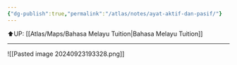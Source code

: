 ```yaml
---
{"dg-publish":true,"permalink":"/atlas/notes/ayat-aktif-dan-pasif/"}
---
```


⬆️UP: [[Atlas/Maps/Bahasa Melayu Tuition\|Bahasa Melayu Tuition]]

---

![[Pasted image 20240923193328.png]]